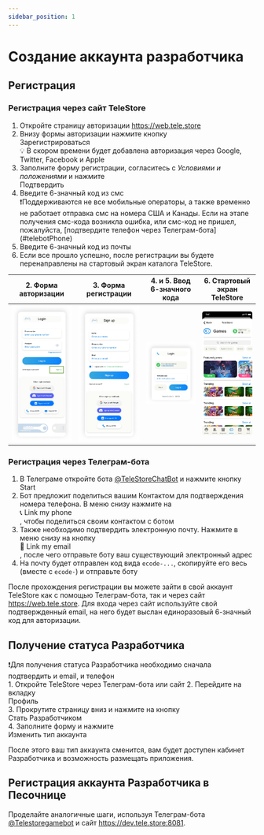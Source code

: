 ```yaml
---
sidebar_position: 1
---
```


# Создание аккаунта разработчика

## Регистрация

[//]: # (<div className="important">❗Временно регистрация работает только через Телеграм-бота</div>)

### Регистрация через сайт TeleStore

1. Откройте страницу авторизации https://web.tele.store
2. Внизу формы авторизации нажмите кнопку <div className="button">Зарегистрироваться</div>
   <div className="hint">💡 В скором времени будет добавлена авторизация через Google, Twitter, Facebook и Apple</div>
3. Заполните форму регистрации, согласитесь с *Условиями и положениями* и нажмите <div className="button">Подтвердить</div>
4. Введите 6-значный код из смс
   <div className="important">❗Поддерживаются не все мобильные операторы, а также временно не работает отправка смс на номера США и Канады. Если на этапе получения смс-кода возникла ошибка, или смс-код не пришел, пожалуйста, [подтвердите телефон через Телеграм-бота](#telebotPhone)</div>
5. Введите 6-значный код из почты
6. Если все прошло успешно, после регистрации вы будете перенаправлены на стартовый экран каталога TeleStore.

| 2. Форма авторизации                         | 3. Форма регистрации                              | 4. и 5. Ввод 6-значного кода                      | 6. Стартовый экран TeleStore                                       |
|----------------------------------------------|---------------------------------------------------|---------------------------------------------------|--------------------------------------------------------------------|
| ![authWindow](../img/developer-account-01-01.png) | ![authWindow](../img/developer-account-01-02.png) | ![authWindow](../img/developer-account-01-03.png) | ![developer-account-01-04.png](../img/developer-account-01-04.png) |

<a name="telebotPhone"></a>
### Регистрация через Телеграм-бота

1. В Телеграме откройте бота [@TeleStoreChatBot](https://t.me/TeleStoreChatBot) и нажмите кнопку Start
2. Бот предложит поделиться вашим Контактом для подтверждения номера телефона. В меню снизу нажмите на <div className="button">📞 Link my phone</div>, чтобы поделиться своим контактом с ботом
3. Также необходимо подтвердить электронную почту. Нажмите в меню снизу на кнопку <div className="button">📧 Link my email</div>, после чего отправьте боту ваш существующий электронный адрес
4. На почту будет отправлен код вида `ecode-...`, скопируйте его весь (вместе с `ecode-`) и отправьте боту

[//]: # (<div className="disabled">)

[//]: # (</div>)


После прохождения регистрации вы можете зайти в свой аккаунт TeleStore как с помощью Телеграм-бота, так и через сайт https://web.tele.store. Для входа через сайт используйте свой подтвержденный email, на него будет выслан единоразовый 6-значный код для авторизации.

## Получение статуса Разработчика

<div className="important">❗Для получения статуса Разработчика необходимо сначала подтвердить и email, и телефон</div>
1. Откройте TeleStore через Телеграм-бота или сайт
2. Перейдите на вкладку <div className="button">Профиль</div>
3. Прокрутите страницу вниз и нажмите на кнопку <div className="button">Стать Разработчиком</div>
4. Заполните форму и нажмите <div className="button">Изменить тип аккаунта</div>

После этого ваш тип аккаунта сменится, вам будет доступен кабинет Разработчика и возможность размещать приложения.

## Регистрация аккаунта Разработчика в Песочнице

Проделайте аналогичные шаги, используя Телеграм-бота [@Telestoregamebot](https://t.me/Telestoregamebot) и сайт https://dev.tele.store:8081.